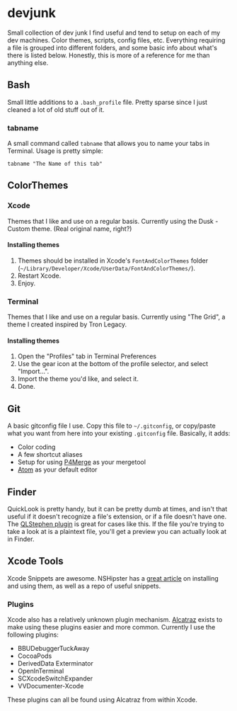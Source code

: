devjunk
=======

Small collection of dev junk I find useful and tend to setup on each of my dev machines. Color themes, scripts, config files, etc. Everything requiring a file is grouped into different folders, and some basic info about what's there is listed below. Honestly, this is more of a reference for me than anything else.

## Bash
Small little additions to a `.bash_profile` file. Pretty sparse since I just cleaned a lot of old stuff out of it.

### tabname
A small command called `tabname` that allows you to name your tabs in Terminal. Usage is pretty simple:

    tabname "The Name of this tab"

## ColorThemes

### Xcode
Themes that I like and use on a regular basis. Currently using the Dusk - Custom theme. (Real original name, right?)

#### Installing themes
1. Themes should be installed in Xcode's `FontAndColorThemes` folder (`~/Library/Developer/Xcode/UserData/FontAndColorThemes/`).
2. Restart Xcode.
3. Enjoy.


### Terminal
Themes that I like and use on a regular basis. Currently using "The Grid", a theme I created inspired by Tron Legacy.

#### Installing themes
1. Open the "Profiles" tab in Terminal Preferences
2. Use the gear icon at the bottom of the profile selector, and select "Import…".
3. Import the theme you'd like, and select it.
4. Done.

## Git
A basic gitconfig file I use. Copy this file to `~/.gitconfig`, or copy/paste what you want from here into your existing `.gitconfig` file. Basically, it adds:

* Color coding
* A few shortcut aliases
* Setup for using [P4Merge][p4] as your mergetool
* [Atom][atom] as your default editor

[atom]:http://atom.io
[p4]:http://www.perforce.com/product/components/perforce-visual-merge-and-diff-tools


## Finder
QuickLook is pretty handy, but it can be pretty dumb at times, and isn't that useful if it doesn't recognize a file's extension, or if a file doesn't have one. The [QLStephen plugin][ql_1] is great for cases like this. If the file you're trying to take a look at is a plaintext file, you'll get a preview you can actually look at in Finder.

[ql_1]:https://github.com/whomwah/qlstephen


## Xcode Tools

Xcode Snippets are awesome. NSHipster has a [great article][xcode_1] on installing and using them, as well as a repo of useful snippets.

### Plugins
Xcode also has a relatively unknown plugin mechanism. [Alcatraz][xcode_2] exists to make using these plugins easier and more common. Currently I use the following plugins:

* BBUDebuggerTuckAway
* CocoaPods
* DerivedData Exterminator
* OpenInTerminal
* SCXcodeSwitchExpander
* VVDocumenter-Xcode

These plugins can all be found using Alcatraz from within Xcode.

[xcode_1]:http://nshipster.com/xcode-snippets/
[xcode_2]:http://alcatraz.io/
